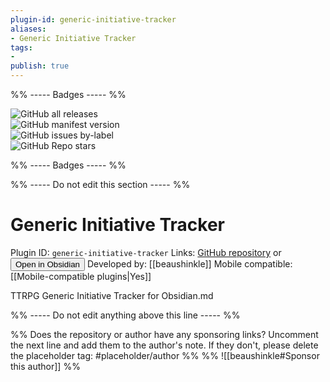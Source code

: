 ```yaml
---
plugin-id: generic-initiative-tracker
aliases:
- Generic Initiative Tracker
tags: 
- 
publish: true
---
```


%% ----- Badges ----- %%

![GitHub all releases](https://img.shields.io/github/downloads/beaushinkle/obsidian-generic-initiative-tracker/total?color=573E7A&logo=github&style=for-the-badge)   
![GitHub manifest version](https://img.shields.io/github/manifest-json/v/beaushinkle/obsidian-generic-initiative-tracker?color=573E7A&logo=github&style=for-the-badge)   
![GitHub issues by-label](https://img.shields.io/github/issues/beaushinkle/obsidian-generic-initiative-tracker/help%20wanted?color=573E7A&logo=github&style=for-the-badge)   
![GitHub Repo stars](https://img.shields.io/github/stars/beaushinkle/obsidian-generic-initiative-tracker?color=573E7A&logo=github&style=for-the-badge)

%% ----- Badges ----- %%

%% ----- Do not edit this section ----- %%

# Generic Initiative Tracker

Plugin ID: `generic-initiative-tracker`
Links: [GitHub repository](https://github.com/beaushinkle/obsidian-generic-initiative-tracker) or [<button id=HH>Open in Obsidian</button>](obsidian://goto-plugin?id=generic-initiative-tracker)
Developed by: [[beaushinkle]]
Mobile compatible: [[Mobile-compatible plugins|Yes]]

TTRPG Generic Initiative Tracker for Obsidian.md

%% ----- Do not edit anything above this line ----- %% 

%% Does the repository or author have any sponsoring links? Uncomment the next line and add them to the author's note. If they don't, please delete the placeholder tag: #placeholder/author %%
%% ![[beaushinkle#Sponsor this author]] %%
